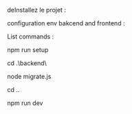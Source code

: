 deInstallez le projet :

configuration env bakcend and frontend : 

List commands : 

npm run setup

cd .\backend\

node migrate.js

cd ..

npm run dev
